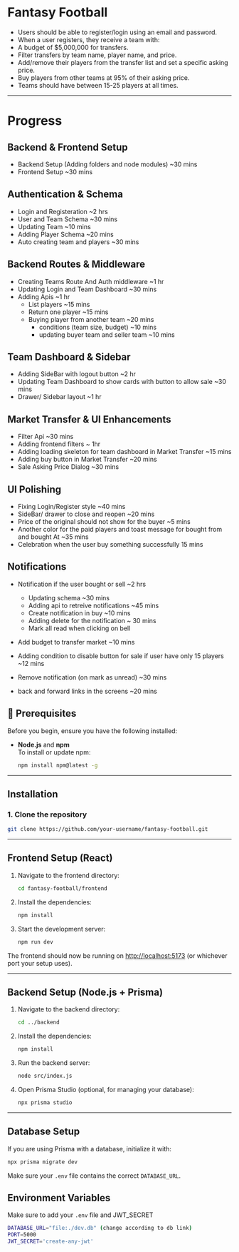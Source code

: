 # Fantasy Football

- Users should be able to register/login using an email and password.
- When a user registers, they receive a team with: 
- A budget of $5,000,000 for transfers.
- Filter transfers by team name, player name, and price. 
- Add/remove their players from the transfer list and set a specific 
asking price. 
- Buy players from other teams at 95% of their asking price. 
- Teams should have between 15-25 players at all times.

---

# Progress

## Backend & Frontend Setup
- Backend Setup (Adding folders and node modules)               ~30 mins
- Frontend Setup                                                ~30 mins

## Authentication & Schema
- Login and Registeration                                       ~2 hrs
- User and Team Schema                                          ~30 mins
- Updating Team                                                 ~10 mins
- Adding Player Schema                                          ~20 mins
- Auto creating team and players                                ~30 mins

## Backend Routes & Middleware
- Creating Teams Route And Auth middleware                      ~1 hr
- Updating Login and Team Dashboard                             ~30 mins
- Adding Apis                                                   ~1 hr
    - List players                                              ~15 mins
    - Return one player                                         ~15 mins
    - Buying player from another team                           ~20 mins
        - conditions (team size, budget)                                            ~10 mins
        - updating buyer team and seller team              ~10 mins
## Team Dashboard & Sidebar
- Adding SideBar with logout button                                         ~2 hr
- Updating Team Dashboard to show cards with button to allow sale ~30 mins
-  Drawer/ Sidebar layout                                   ~1 hr

## Market Transfer & UI Enhancements
- Filter Api                                                ~30 mins
- Adding frontend filters                                   ~ 1hr
- Adding loading skeleton for team dashboard  in Market Transfer              ~15 mins
- Adding buy button in Market Transfer                      ~20 mins
- Sale Asking Price Dialog                                  ~30 mins

## UI Polishing
- Fixing Login/Register style                               ~40 mins
- SideBar/ drawer to close and reopen                       ~20 mins
- Price of the original should not show for the buyer       ~5 mins
- Another color for the paid players and toast message for bought from and bought At                                ~35 mins
- Celebration when the user buy something successfully     15 mins

## Notifications
- Notification if the user bought or sell                    ~2 hrs
    - Updating schema                                        ~30 mins
    - Adding api to retreive notifications                   ~45 mins
    - Create notification in buy                             ~10 mins
    - Adding delete for the notification                     ~ 30 mins
    - Mark all read when clicking on bell

- Add budget to transfer market                              ~10 mins
- Adding condition to disable button for sale if user have only 15 players ~12 mins

- Remove notification (on mark as unread)                   ~30 mins
- back and forward links in the screens                     ~20 mins                      


## 🚀 Prerequisites

Before you begin, ensure you have the following installed:

- **Node.js** and **npm**  
  To install or update npm:
  ```sh
  npm install npm@latest -g
  ```

---

## Installation

### 1. Clone the repository

```sh
git clone https://github.com/your-username/fantasy-football.git
```

---

## Frontend Setup (React)

1. Navigate to the frontend directory:
   ```sh
   cd fantasy-football/frontend
   ```

2. Install the dependencies:
   ```sh
   npm install
   ```

3. Start the development server:
   ```sh
   npm run dev
   ```

The frontend should now be running on [http://localhost:5173](http://localhost:5173) (or whichever port your setup uses).

---

## Backend Setup (Node.js + Prisma)

1. Navigate to the backend directory:
   ```sh
   cd ../backend
   ```

2. Install the dependencies:
   ```sh
   npm install
   ```

3. Run the backend server:
   ```sh
   node src/index.js
   ```

4. Open Prisma Studio (optional, for managing your database):
   ```sh
   npx prisma studio
   ```

---

## Database Setup 

If you are using Prisma with a database, initialize it with:

```sh
npx prisma migrate dev
```

Make sure your `.env` file contains the correct `DATABASE_URL`.

## Environment Variables

Make sure to add your `.env` file and JWT_SECRET
```sh
DATABASE_URL="file:./dev.db" (change according to db link)
PORT=5000
JWT_SECRET='create-any-jwt'
```
